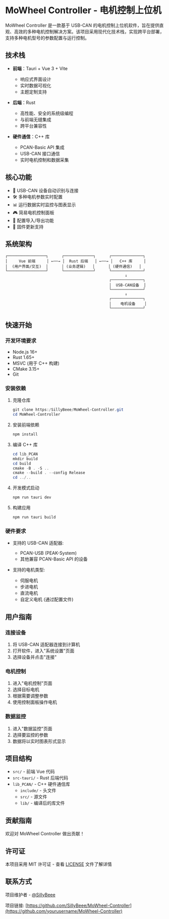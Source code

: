 # MoWheel Controller - 电机控制上位机

MoWheel Controller 是一款基于 USB-CAN 的电机控制上位机软件，旨在提供直观、高效的多种电机控制解决方案。该项目采用现代化技术栈，实现跨平台部署，支持多种电机型号的参数配置与运行控制。

## 技术栈

- **前端**：Tauri + Vue 3 + Vite
  - 响应式界面设计
  - 实时数据可视化
  - 主题定制支持

- **后端**：Rust
  - 高性能、安全的系统级编程
  - 与前端无缝集成
  - 跨平台兼容性

- **硬件通信**：C++ 库
  - PCAN-Basic API 集成
  - USB-CAN 接口通信
  - 实时电机控制和数据采集

## 核心功能

- 🔌 USB-CAN 设备自动识别与连接
- 🛠️ 多种电机参数实时配置
- 📊 运行数据实时监控与图表显示
- 🎮 简易电机控制面板
- 💾 配置导入/导出功能
- 🔄 固件更新支持

## 系统架构

```
┌─────────────────┐      ┌─────────────┐      ┌──────────────┐
│     Vue 前端     │ ←──→ │  Rust 后端   │ ←──→ │   C++ 库     │
│  (用户界面/交互)  │      │ (业务逻辑)   │      │ (硬件通信)   │
└─────────────────┘      └─────────────┘      └──────────────┘
                                                     ↓
                                              ┌──────────────┐
                                              │  USB-CAN设备  │
                                              └──────────────┘
                                                     ↓
                                              ┌──────────────┐
                                              │    电机设备    │
                                              └──────────────┘
```

## 快速开始

### 开发环境要求

- Node.js 16+
- Rust 1.65+
- MSVC (用于 C++ 构建)
- CMake 3.15+
- Git

### 安装依赖

1. 克隆仓库
   ```powershell
   git clone https:/SillyBeee/MoWheel-Controller.git
   cd MoWheel-Controller
   ```

2. 安装前端依赖
   ```powershell
   npm install
   ```

3. 编译 C++ 库
   ```powershell
   cd lib_PCAN
   mkdir build
   cd build
   cmake -B . -S ..
   cmake --build . --config Release
   cd ../..
   ```

4. 开发模式启动
   ```powershell
   npm run tauri dev
   ```

5. 构建应用
   ```powershell
   npm run tauri build
   ```

### 硬件要求

- 支持的 USB-CAN 适配器:
  - PCAN-USB (PEAK-System)
  - 其他兼容 PCAN-Basic API 的设备

- 支持的电机类型:
  - 伺服电机
  - 步进电机
  - 直流电机
  - 自定义电机 (通过配置文件)

## 用户指南

### 连接设备

1. 将 USB-CAN 适配器连接到计算机
2. 打开软件，进入"系统设置"页面
3. 选择设备并点击"连接"

### 电机控制

1. 进入"电机控制"页面
2. 选择目标电机
3. 根据需要调整参数
4. 使用控制面板操作电机

### 数据监控

1. 进入"数据监控"页面
2. 选择要监控的参数
3. 数据将以实时图表形式显示

## 项目结构

- `src/` - 前端 Vue 代码
- `src-tauri/` - Rust 后端代码
- `lib_PCAN/` - C++ 硬件通信库
  - `include/` - 头文件
  - `src/` - 源文件
  - `lib/` - 编译后的库文件

## 贡献指南

欢迎对 MoWheel Controller 做出贡献！

## 许可证

本项目采用 MIT 许可证 - 查看 [LICENSE](LICENSE) 文件了解详情

## 联系方式

项目维护者 - [@SillyBeee](https://github.com/SillyBeee)

项目链接: [https://github.com/SillyBeee/MoWheel-Controller](https://github.com/yourusername/MoWheel-Controller)
